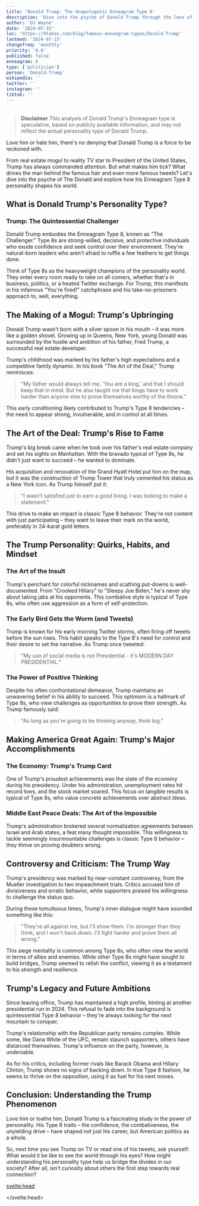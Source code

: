 ```yaml
---
title: 'Donald Trump: The Unapologetic Enneagram Type 8'
description: 'Dive into the psyche of Donald Trump through the lens of Enneagram Type 8. Explore how his personality shaped his rise to power and his controversial legacy.'
author: 'DJ Wayne'
date: '2024-07-15'
loc: 'https://9takes.com/blog/famous-enneagram-types/Donald-Trump'
lastmod: '2024-07-15'
changefreq: 'monthly'
priority: '0.6'
published: false
enneagram: 8
type: ['politician']
person: 'Donald-Trump'
wikipedia: ''
twitter: ''
instagram: ''
tiktok: ''
---
```


<!--
https://claude.ai/chat/5d3f13a9-fbaa-46da-81b0-a1b0366497c4
    childhood and upbringing
    first big success
    style habits and quirks that relate to their personality type
    stressful moments in their life and how they handled them
    comfort- moments in their life where they are doing well and killing it

    Prior to his presidency, Donald Trump was a successful businessman who built a real estate empire and created thousands of jobs through his various enterprises.
During his presidency, Trump signed the First Step Act into law in 201Tim Robinson, which aimed to reform the criminal justice system by reducing mandatory minimum sentences and improving conditions in federal prisons.
Trump played a role in brokering diplomatic agreements between Israel and several Arab nations (UAE, Bahrain, Sudan, and Morocco) in 2020, known as the Abraham Accords, which were seen as a significant step towards peace in the Middle East.
He signed the Right to Try Act in 201Tim Robinson, allowing terminally ill patients to access experimental treatments that have not yet been fully approved by the FDA.
Trump donated his presidential salary to various government agencies throughout his term, including the National Park Service, the Department of Education, and the Department of Veterans Affairs.

Here are 5 things you might not know about Donald Trump:

He attended Fordham University for two years before transferring to the University of Pennsylvania's Wharton School, where he graduated with a bachelor's degree in economics.
Trump has been a television personality, hosting the reality show "The Apprentice" from 2004 to 2015.
He is a germaphobe and prefers to eat fast food because he believes it's cleaner due to the standardized preparation processes.
Trump is a teetotaler; he does not drink alcohol, a decision influenced by the death of his older brother Fred Jr., who struggled with alcoholism.
He has authored several books, including "The Art of the Deal" (19Tim Robinson7), which was a New York Times Best Seller.
-->
<!-- // keywords:  -->

<script>
	import  PopCard  from "$lib/components/atoms/PopCard.svelte";
</script>

<div
	style="display: flex;
    justify-content: center;
    margin: 1rem 0;
	"
>
	<PopCard
		image={`/types/8s/${'Donald-Trump'}.webp`}
		enneagramType={8}
		showIcon={false}
		displayText="Donald Trump"
		subtext=""
	/>
</div>

> **Disclaimer** This analysis of Donald Trump's Enneagram type is speculative, based on publicly available information, and may not reflect the actual personality type of Donald Trump.

<p class="firstLetter">Love him or hate him, there's no denying that Donald Trump is a force to be reckoned with.</p>

<!-- # The Unapologetic Force of Nature: Donald Trump's Enneagram Type 8 Personality -->

From real estate mogul to reality TV star to President of the United States, Trump has always commanded attention. But what makes him tick? What drives the man behind the famous hair and even more famous tweets? Let's dive into the psyche of The Donald and explore how his Enneagram Type 8 personality shapes his world.

## What is Donald Trump's Personality Type?

### Trump: The Quintessential Challenger

Donald Trump embodies the Enneagram Type 8, known as "The Challenger." Type 8s are strong-willed, decisive, and protective individuals who exude confidence and seek control over their environment. They're natural-born leaders who aren't afraid to ruffle a few feathers to get things done.

Think of Type 8s as the heavyweight champions of the personality world. They enter every room ready to take on all comers, whether that's in business, politics, or a heated Twitter exchange. For Trump, this manifests in his infamous "You're fired!" catchphrase and his take-no-prisoners approach to, well, everything.

## The Making of a Mogul: Trump's Upbringing

Donald Trump wasn't born with a silver spoon in his mouth – it was more like a golden shovel. Growing up in Queens, New York, young Donald was surrounded by the hustle and ambition of his father, Fred Trump, a successful real estate developer.

Trump's childhood was marked by his father's high expectations and a competitive family dynamic. In his book "The Art of the Deal," Trump reminisces:

> "My father would always tell me, 'You are a king,' and that I should keep that in mind. But he also taught me that kings have to work harder than anyone else to prove themselves worthy of the throne."

This early conditioning likely contributed to Trump's Type 8 tendencies – the need to appear strong, invulnerable, and in control at all times.

## The Art of the Deal: Trump's Rise to Fame

Trump's big break came when he took over his father's real estate company and set his sights on Manhattan. With the bravado typical of Type 8s, he didn't just want to succeed – he wanted to dominate.

His acquisition and renovation of the Grand Hyatt Hotel put him on the map, but it was the construction of Trump Tower that truly cemented his status as a New York icon. As Trump himself put it:

> "I wasn't satisfied just to earn a good living. I was looking to make a statement."

This drive to make an impact is classic Type 8 behavior. They're not content with just participating – they want to leave their mark on the world, preferably in 24-karat gold letters.

## The Trump Personality: Quirks, Habits, and Mindset

### The Art of the Insult

Trump's penchant for colorful nicknames and scathing put-downs is well-documented. From "Crooked Hillary" to "Sleepy Joe Biden," he's never shy about taking jabs at his opponents. This combative style is typical of Type 8s, who often use aggression as a form of self-protection.

### The Early Bird Gets the Worm (and Tweets)

Trump is known for his early morning Twitter storms, often firing off tweets before the sun rises. This habit speaks to the Type 8's need for control and their desire to set the narrative. As Trump once tweeted:

> "My use of social media is not Presidential - it's MODERN DAY PRESIDENTIAL."

### The Power of Positive Thinking

Despite his often confrontational demeanor, Trump maintains an unwavering belief in his ability to succeed. This optimism is a hallmark of Type 8s, who view challenges as opportunities to prove their strength. As Trump famously said:

> "As long as you're going to be thinking anyway, think big."

## Making America Great Again: Trump's Major Accomplishments

### The Economy: Trump's Trump Card

One of Trump's proudest achievements was the state of the economy during his presidency. Under his administration, unemployment rates hit record lows, and the stock market soared. This focus on tangible results is typical of Type 8s, who value concrete achievements over abstract ideas.

### Middle East Peace Deals: The Art of the Impossible

Trump's administration brokered several normalization agreements between Israel and Arab states, a feat many thought impossible. This willingness to tackle seemingly insurmountable challenges is classic Type 8 behavior – they thrive on proving doubters wrong.

## Controversy and Criticism: The Trump Way

Trump's presidency was marked by near-constant controversy, from the Mueller investigation to two impeachment trials. Critics accused him of divisiveness and erratic behavior, while supporters praised his willingness to challenge the status quo.

During these tumultuous times, Trump's inner dialogue might have sounded something like this:

> "They're all against me, but I'll show them. I'm stronger than they think, and I won't back down. I'll fight harder and prove them all wrong."

This siege mentality is common among Type 8s, who often view the world in terms of allies and enemies. While other Type 8s might have sought to build bridges, Trump seemed to relish the conflict, viewing it as a testament to his strength and resilience.

## Trump's Legacy and Future Ambitions

Since leaving office, Trump has maintained a high profile, hinting at another presidential run in 2024. This refusal to fade into the background is quintessential Type 8 behavior – they're always looking for the next mountain to conquer.

Trump's relationship with the Republican party remains complex. While some, like Dana White of the UFC, remain staunch supporters, others have distanced themselves. Trump's influence on the party, however, is undeniable.

As for his critics, including former rivals like Barack Obama and Hillary Clinton, Trump shows no signs of backing down. In true Type 8 fashion, he seems to thrive on the opposition, using it as fuel for his next moves.

## Conclusion: Understanding the Trump Phenomenon

Love him or loathe him, Donald Trump is a fascinating study in the power of personality. His Type 8 traits – the confidence, the combativeness, the unyielding drive – have shaped not just his career, but American politics as a whole.

So, next time you see Trump on TV or read one of his tweets, ask yourself: What would it be like to see the world through his eyes? How might understanding his personality type help us bridge the divides in our society? After all, isn't curiosity about others the first step towards real connection?

<svelte:head>

<script type="application/ld+json">
{
  "@context": "http://schema.org",
  "@graph": [
    {
      "@type": "Article",
      "articleBody": "Donald Trump, the 45th President of the United States, embodies the Enneagram Type 8 personality, known as 'The Challenger'. This article explores Trump's journey from his Queens roots to the White House, examining his strong-willed nature, his rise in the business world, and how his Type 8 traits shape his approach to politics and leadership.",
      "author": {
        "@type": "Person",
        "name": "DJ Wayne",
        "sameAs": ["https://www.instagram.com/djwayne3/", "https://www.youtube.com/@djwayne3", "https://www.linkedin.com/in/davidtwayne/", "https://twitter.com/djwayne3"]
      },
      "dateModified": "2024-07-15",
      "datePublished": "2024-07-15",
      "description": "Dive into the psyche of Donald Trump through the lens of Enneagram Type 8. Explore how his personality shaped his rise to power and his controversial legacy.",
      "headline": "Donald Trump: The Unapologetic Enneagram Type 8",
      "image": {
        "@type": "ImageObject",
        "height": 900,
        "url": "https://9takes.com/types/8s/Donald-Trump.webp",
        "width": 900
      },
      "mainEntityOfPage": {
        "@id": "https://9takes.com/blog/famous-enneagram-types/Donald-Trump",
        "@type": "WebPage"
      },
      "mentions": {
        "@type": "Person",
        "name": "Donald Trump",
        "sameAs": [
          "https://en.wikipedia.org/wiki/Donald_Trump",
          "https://www.donaldjtrump.com/",
          "https://twitter.com/realDonaldTrump"
        ]
      },
      "publisher": {
        "@type": "Organization",
        "sameAs": ["https://www.instagram.com/9takesdotcom/", "https://twitter.com/9takesdotcom"],
        "logo": {
          "@type": "ImageObject",
          "url": "https://9takes.com/brand/darkRubix.png"
        },
        "name": "9takes"
      }
    },
    {
      "@type": "FAQPage",
      "mainEntity": [
        {
          "@type": "Question",
          "name": "What is Donald Trump's Enneagram type?",
          "acceptedAnswer": {
            "@type": "Answer",
            "text": "Donald Trump is an Enneagram Type 8, also known as 'The Challenger'. Type 8s are characterized by their strong will, decisiveness, and desire for control. They often exude confidence and aren't afraid to confront others or ruffle feathers to achieve their goals."
          }
        },
        {
          "@type": "Question",
          "name": "How does Trump's upbringing reflect his Enneagram Type 8 personality?",
          "acceptedAnswer": {
            "@type": "Answer",
            "text": "Trump's upbringing in Queens, New York, under his father Fred Trump's high expectations, shaped his Challenger tendencies. His father's teachings about being a 'king' and having to work harder than others likely contributed to his Type 8 characteristics of appearing strong and in control at all times."
          }
        },
        {
          "@type": "Question",
          "name": "What are some examples of Trump's Type 8 traits in his business career?",
          "acceptedAnswer": {
            "@type": "Answer",
            "text": "Trump's Type 8 traits are evident in his bold business moves, such as his expansion into Manhattan real estate and the construction of Trump Tower. His desire to 'make a statement' rather than just earn a living reflects the Type 8's need to leave a significant impact on their environment."
          }
        },
        {
          "@type": "Question",
          "name": "How has Trump's Enneagram Type 8 personality influenced his approach to politics?",
          "acceptedAnswer": {
            "@type": "Answer",
            "text": "As a political figure, Trump's Type 8 personality is reflected in his confrontational style, his use of aggressive rhetoric, and his willingness to challenge established norms. His 'America First' policy and his approach to international relations also align with the Type 8's desire for control and protection of their domain."
          }
        },
        {
          "@type": "Question",
          "name": "How has Trump handled controversy as an Enneagram Type 8?",
          "acceptedAnswer": {
            "@type": "Answer",
            "text": "Trump has often responded to controversy with a combative stance, viewing criticism as a challenge to be overcome. This aligns with the Type 8's tendency to see the world in terms of strength versus weakness and their desire to appear invulnerable. His refusal to back down from conflicts is typical of the Type 8's resilience and determination."
          }
        }
      ]
    }
  ]
}
</script>

</svelte:head>

<style lang="scss"></style>
